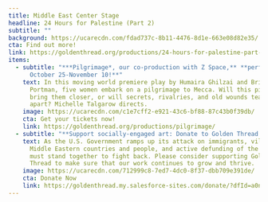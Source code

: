 ```yaml
---
title: Middle East Center Stage
headline: 24 Hours for Palestine (Part 2)
subtitle: ""
background: https://ucarecdn.com/fdad737c-8b11-4476-8d1e-663e08d82e35/
cta: Find out more!
link: https://goldenthread.org/productions/24-hours-for-palestine-part-2/
items:
  - subtitle: "***P﻿ilgrimage*, our co-production with Z Space,** **p﻿erforms
      October 25-November 10!**"
    text: I﻿n this moving world premiere play by Humaira Ghilzai and Bridgette Dutta
      Portman, five women embark on a pilgrimage to Mecca. Will this pilgrimage
      bring them closer, or will secrets, rivalries, and old wounds tear them
      apart? Michelle Talgarow directs.
    image: https://ucarecdn.com/c1e7cff2-e921-43c6-bf88-87c43b0f39db/
    cta: Get your tickets now!
    link: https://goldenthread.org/productions/pilgrimage/
  - subtitle: "**S﻿upport socially-engaged art:﻿ Donate to Golden Thread now!**"
    text: A﻿s the U.S. Government ramps up its attack on immigrants, vilification of
      Middle Eastern countries and people, and a﻿ctive defunding of the Arts, we
      must stand together to fight back. Please consider supporting Golden
      Thread to make sure that our work continues to grow and thrive.
    image: https://ucarecdn.com/712999c8-7ed7-4dc0-8f37-dbb709e391de/
    cta: Donate Now
    link: https://goldenthread.my.salesforce-sites.com/donate/?dfId=a0n3Z00000tn4RsQAI
---
```

